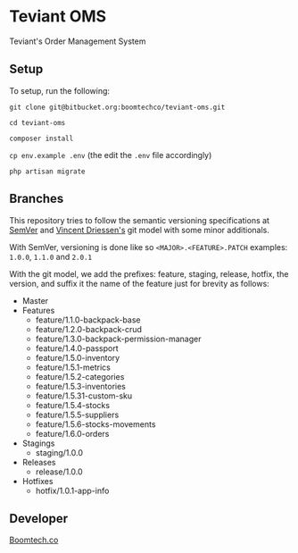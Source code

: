 # Teviant OMS

Teviant's Order Management System

## Setup

To setup, run the following:

`git clone git@bitbucket.org:boomtechco/teviant-oms.git`

`cd teviant-oms`

`composer install`

`cp env.example .env` (the edit the `.env` file accordingly)

`php artisan migrate`

## Branches

This repository tries to follow the semantic versioning specifications at [SemVer](https://semver.org/) and [Vincent Driessen's](http://nvie.com/posts/a-successful-git-branching-model/) git model with some minor additionals.

With SemVer, versioning is done like so
`<MAJOR>.<FEATURE>.PATCH` examples: `1.0.0`, `1.1.0` and `2.0.1`

With the git model, we add the prefixes: feature, staging, release, hotfix, the version, and suffix it the name of the feature just for brevity as follows:

* Master
* Features
	* feature/1.1.0-backpack-base
    * feature/1.2.0-backpack-crud
	* feature/1.3.0-backpack-permission-manager
	* feature/1.4.0-passport
	* feature/1.5.0-inventory
	* feature/1.5.1-metrics
	* feature/1.5.2-categories
	* feature/1.5.3-inventories
	* feature/1.5.31-custom-sku
	* feature/1.5.4-stocks
	* feature/1.5.5-suppliers
	* feature/1.5.6-stocks-movements
	* feature/1.6.0-orders
* Stagings
	* staging/1.0.0 
* Releases
	* release/1.0.0
* Hotfixes
	* hotfix/1.0.1-app-info

## Developer

[Boomtech.co](http://boomtech.co/)